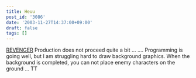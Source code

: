 ```yaml
---
title: Heuu
post_id: '3086'
date: '2003-11-27T14:37:00+09:00'
draft: false
tags: []
---
```


[REVENGER](/revenger) Production does not proceed quite a bit ... .... Programming is going well, but I am struggling hard to draw background graphics. When the background is completed, you can not place enemy characters on the ground ... TT